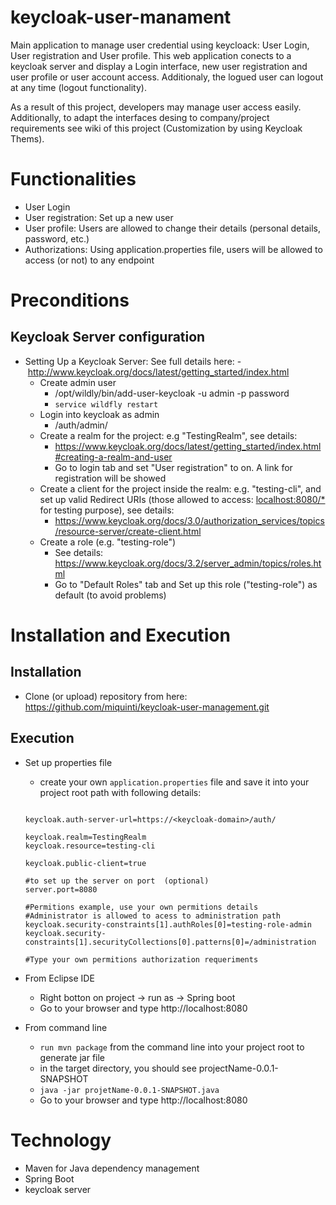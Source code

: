 # keycloak-user-manament
Main application to manage user credential using keycloack: User Login, User registration and User profile. This web application conects to a keycloak server and display a Login interface, new user registration and user profile or user account access. Additionaly, the logued user can logout at any time (logout functionality).

As a result of this project, developers may manage user access easily. Additionally, to adapt the interfaces desing to company/project requirements see wiki of this project (Customization by using Keycloak Thems).

# Functionalities
- User Login
- User registration: Set up a new user
- User profile: Users are allowed to change their details (personal details, password, etc.)
- Authorizations: Using application.properties file, users will be allowed to access (or not) to any endpoint

# Preconditions
## Keycloak Server configuration
- Setting Up a Keycloak Server: See full details here: - http://www.keycloak.org/docs/latest/getting_started/index.html
	- Create admin user
		- /opt/wildly/bin/add-user-keycloak -u admin -p password
		- `service wildfly restart`
	- Login into keycloak as admin
	    - <keycloakdomain>/auth/admin/
	- Create a realm for the project: e.g "TestingRealm", see details:
	    - https://www.keycloak.org/docs/latest/getting_started/index.html#creating-a-realm-and-user
		- Go to login tab and set "User registration" to on. A link for registration will be showed
	- Create a client for the project inside the realm: e.g. "testing-cli", and set up valid Redirect URIs (those allowed to access: <localhost:8080/*> for testing purpose), see details:
	    - https://www.keycloak.org/docs/3.0/authorization_services/topics/resource-server/create-client.html 
	- Create a role (e.g. "testing-role") 
		- See details: https://www.keycloak.org/docs/3.2/server_admin/topics/roles.html
		- Go to "Default Roles" tab and Set up this role ("testing-role") as default (to avoid problems)

# Installation and Execution
## Installation
- Clone (or upload) repository from here: https://github.com/miquinti/keycloak-user-management.git

## Execution
- Set up properties file
    - create your own `application.properties` file and save it into your project root path with following details:

    ```
	
    keycloak.auth-server-url=https://<keycloak-domain>/auth/

    keycloak.realm=TestingRealm
    keycloak.resource=testing-cli
	
    keycloak.public-client=true

    #to set up the server on port  (optional)
    server.port=8080

    #Permitions example, use your own permitions details
    #Administrator is allowed to acess to administration path
    keycloak.security-constraints[1].authRoles[0]=testing-role-admin
    keycloak.security-constraints[1].securityCollections[0].patterns[0]=/administration

	#Type your own permitions authorization requeriments
   
	```

- From Eclipse IDE
    - Right botton on project -> run as -> Spring boot
	- Go to your browser and type http://localhost:8080
	
- From command line
    - `run mvn package` from the command line into your project root to generate jar file
    - in the target directory, you should see projectName-0.0.1-SNAPSHOT
	- `java -jar projetName-0.0.1-SNAPSHOT.java`
	- Go to your browser and type http://localhost:8080
	

# Technology

- Maven for Java dependency management
- Spring Boot 
- keycloak server

